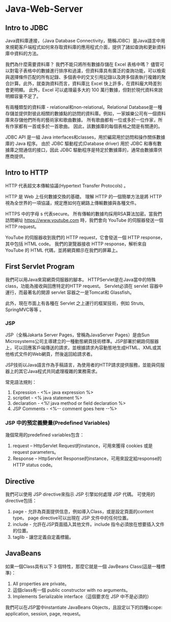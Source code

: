 # Java-Web-Server

## Intro to JDBC

Java資料庫連接，（Java Database Connectivity，簡稱JDBC）是Java語言中用來規範客戶端程式如何來存取資料庫的應用程式介面，提供了諸如查詢和更新資料庫中資料的方法。 

我們為什麼需要資料庫？ 我們不能只將所有數據存儲在 Excel 表格中嗎？ 儘管可以對電子表格中的數據進行排序和過濾，但資料庫具有廣泛的查詢功能，可以檢索與選擇條件匹配的所有記錄、多個表中的交叉引用記錄以及跨多個表執行複雜的聚合計算。此外，就查詢資料而言，資料庫比 Excel 快上許多，在資料龐大時差別會更明顯。 此外，Excel 可以處理最多大約 100 萬行數據，但對於現代資料來說明顯容量不足了。

有兩種類型的資料庫 - relational和non-relational。Relational Database是一種存儲並提供對彼此相關的數據點的訪問的資料庫。例如，一家娛樂公司有一個資料庫來存儲他們所有的藝術家和歌曲數據。 所有歌曲都有一位或多於一位作家，所有作家都有一首或多於一首歌曲。 因此，該數據庫的每個表格之間是有關連的。

JDBC API 是一組 Java interfaces和classes，用於編寫用於訪問和操作關係數據庫的 Java 程序。 由於 JDBC 驅動程式(Database driver) 用於 JDBC 和專有數據庫之間通信的接口，因此 JDBC 驅動程序是特定於數據庫的，通常由數據庫供應商提供。

## Intro to HTTP

HTTP 代表超文本傳輸協議(Hypertext Transfer Protocols) 。

HTTP 是 Web 上任何數據交換的基礎。 理解 HTTP 的一個簡單方法是將 HTTP 視為全世界的一項協議，規定應如何在網路上傳輸數據與各種文件。

HTTPS 中的字母 s 代表secure。 所有傳輸的數據均採用RSA算法加密。當我們訪問網址 https://www.youtube.com 時，我們會向 YouTube 的伺服器發送一個 HTTP request。

YouTube 的伺服器收到我們的 HTTP request，它會發送一個 HTTP response，其中包括 HTML code。 我們的瀏覽器接收 HTTP response，解析來自 YouTube 的 HTML 代碼，並將網頁顯示在我們的屏幕上。

## First Servlet Program

我們可以用Java來寫網頁伺服器的腳本。 HTTPServlet是在Java當中的特殊class，功能為接收與回應特定的HTTP request。 Servlet必須在 servlet 容器中運行，而最著名的開源 servlet 容器之一是Tomcat和 Glassfish。

此外，現在市面上有各種在 Servlet 之上運行的框架技術，例如 Struts, SpringMVC等等 。

### JSP

JSP（全稱Jakarta Server Pages，曾稱為JavaServer Pages）是由Sun Microsystems公司主導建立的一種動態網頁技術標準。JSP部署於網路伺服器上，可以回應客戶端傳送的請求，並根據請求內容動態地生成HTML、XML或其他格式文件的Web網頁，然後返回給請求者。

JSP技術以Java語言作為手稿語言，為使用者的HTTP請求提供服務，並能與伺服器上的其它Java程式共同處理複雜的業務需求。

常見語法規則：

1. Expression - <%= java expression %>
2. scriptlet - <% java statement %>
3. declaration - <%! java method or field declaration %>
4. JSP Comments - <%-- comment goes here --%>

### JSP 中的預定義變量(Predefined Variables)

幾個常用的predefined variables包含：

1. request – HttpServlet Request的instance，可用來獲得 cookies 或是 request parameters。
2. Response – HttpServlet Response的instance，可用來設定給response的HTTP status code。

## Directive

我們可以使用 JSP directive來指示 JSP 引擎如何處理 JSP 代碼。 可使用的directive包括：

1. page - 允許為頁面提供信息，例如導入Class，或是設定頁面的content type。 page directive可以出現在 JSP 文件中的任何位置。
2. include - 允許在JSP頁面插入其他文件。include 指令必須放在想要插入文件的位置。
3. taglib - 讓您定義自定義標籤。

## JavaBeans

如果一個Class具有以下 3 個特性，那麼它就是一個 JavBeans Class(這是一種標準)：

1. All properties are private。
2. 這個class有一個 public constructor with no arguments。
3. Implements Serializable interface（這個要求在 JSP 中不是必須的）

我們可以在JSP當中instantiate JavaBeans Objects，且設定以下的四種scope: application, session, page, request。

